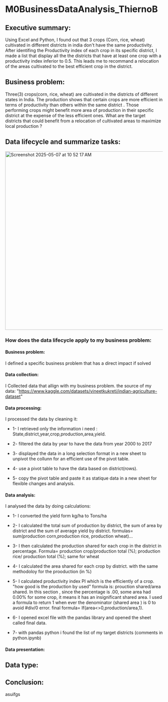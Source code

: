 # M0BusinessDataAnalysis_ThiernoB
## Executive summary:
Using Excel and Python, I found out that 3 crops (Corn, rice, wheat) cultivated in different districts in india don't have the same productivity.
After identifing the Productivity index of each crop in its specific district, I made a list that display all the the districts that have at least one crop with a productivity index inferior to 0.5. This leads me to recommand a relocation of the areas cultivated to the best efficient crop in the district.
## Business problem:
Three(3) crops(corn, rice, wheat) are cultivated in the districts of different states in India. The production shows that certain crops are more efficient in terms of productivity than others within the same district . Those performing crops might benefit more area of production in their specific district at the expense of the less efficient ones. What are the target districts that could benefit from a relocation of cultivated areas to maximize local production ?
## Data lifecycle and summarize tasks:
<img width="570" alt="Screenshot 2025-05-07 at 10 52 17 AM" src="https://github.com/user-attachments/assets/e519b0a9-75cd-4f8e-8a11-5fef24ac0720" />

### How does the data lifecycle apply to my business problem:
#### Business problem:
I defined a specific business problem that has a direct impact if solved
#### Data collection:
I Collected data that allign with my business problem. the source of my data: "https://www.kaggle.com/datasets/vineetkukreti/indian-agriculture-dataset"
#### Data processing:
I processed the data by cleaning it:
-  1- I retrieved only the information i need : State,district,year,crop,production,area,yield.
*  2- filtered the data by year to have the data from year 2000 to 2017
-  3- displayed the data in a long selection format in a new sheet to unpivot the collunn for an efficient use of the pivot table.
*  4- use a pivot table to have the data based on district(rows). 
-  5- copy the pivot table and paste it as statique data in a new sheet for flexible changes and analysis.
#### Data analysis:
I analysed the data by doing calculations:
-  1- I converted the yield form kg/ha to Tons/ha
*  2- I calculated the total sum of production by district, the sum of area by district and the sum of average yield by district. formulas= sum(production corn,production rice, production wheat)...
-  3- I then calculated the production shared for each crop in the district in percentage. Formula= production crop/production total (%); production rice/ production total (%); same for wheat
*  4- I calculated the area shared for each crop by district. with the same methodoloy for the prooduction (in %)
-  5- I calculated productivity index  PI which is the efficiently of a crop. "how good is the production by used" formula is: prouction shared/area shared.
    In this section , since the percentage is .00, some area had 0.00% for some crop, it means it has an insignificant shared area. I used a formula to return 1 when ever the denominator (shared area ) is 0 to avoid #div/0 error. final formula= If(area<>0,production/area,1).
*  6- I opened excel file with the pandas library and opened the sheet called final data.
-  7- with pandas python i found the list of my target districts (comments in python.ipynb) 
#### Data presentation:



## Data type:

## Conclusion:
asuifgs
